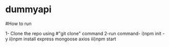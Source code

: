 # dummyapi

#How to run 

1- Clone the repo using #"git clone" command
2-run command- i)npm init -y
              ii)npm install express mongoose axios
              iii)npm start
